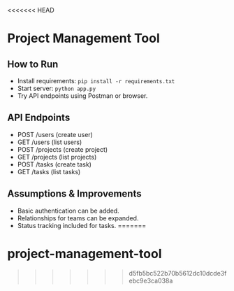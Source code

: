 <<<<<<< HEAD
# Project Management Tool

## How to Run
- Install requirements: `pip install -r requirements.txt`
- Start server: `python app.py`
- Try API endpoints using Postman or browser.

## API Endpoints
- POST /users (create user)
- GET /users (list users)
- POST /projects (create project)
- GET /projects (list projects)
- POST /tasks (create task)
- GET /tasks (list tasks)

## Assumptions & Improvements
- Basic authentication can be added.
- Relationships for teams can be expanded.
- Status tracking included for tasks.
=======
# project-management-tool
>>>>>>> d5fb5bc522b70b5612dc10dcde3febc9e3ca038a
